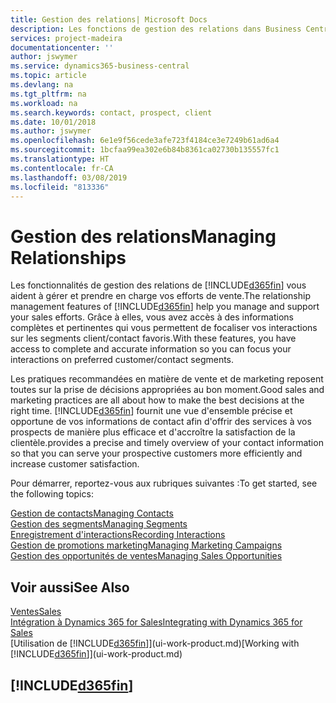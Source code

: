 ```yaml
---
title: Gestion des relations| Microsoft Docs
description: Les fonctions de gestion des relations dans Business Central prennent en charge vos efforts en matière de vente et vous permettent d'accéder à des informations sur les contacts et les prospects afin de pouvoir servir vos clients efficacement.
services: project-madeira
documentationcenter: ''
author: jswymer
ms.service: dynamics365-business-central
ms.topic: article
ms.devlang: na
ms.tgt_pltfrm: na
ms.workload: na
ms.search.keywords: contact, prospect, client
ms.date: 10/01/2018
ms.author: jswymer
ms.openlocfilehash: 6e1e9f56cede3afe723f4184ce3e7249b61ad6a4
ms.sourcegitcommit: 1bcfaa99ea302e6b84b8361ca02730b135557fc1
ms.translationtype: HT
ms.contentlocale: fr-CA
ms.lasthandoff: 03/08/2019
ms.locfileid: "813336"
---
```

# <a name="managing-relationships"></a><span data-ttu-id="ee40e-103">Gestion des relations</span><span class="sxs-lookup"><span data-stu-id="ee40e-103">Managing Relationships</span></span>
<span data-ttu-id="ee40e-104">Les fonctionnalités de gestion des relations de [!INCLUDE[d365fin](includes/d365fin_md.md)] vous aident à gérer et prendre en charge vos efforts de vente.</span><span class="sxs-lookup"><span data-stu-id="ee40e-104">The relationship management features of [!INCLUDE[d365fin](includes/d365fin_md.md)] help you manage and support your sales efforts.</span></span> <span data-ttu-id="ee40e-105">Grâce à elles, vous avez accès à des informations complètes et pertinentes qui vous permettent de focaliser vos interactions sur les segments client/contact favoris.</span><span class="sxs-lookup"><span data-stu-id="ee40e-105">With these features, you have access to complete and accurate information so you can focus your interactions on preferred customer/contact segments.</span></span>

<span data-ttu-id="ee40e-106">Les pratiques recommandées en matière de vente et de marketing reposent toutes sur la prise de décisions appropriées au bon moment.</span><span class="sxs-lookup"><span data-stu-id="ee40e-106">Good sales and marketing practices are all about how to make the best decisions at the right time.</span></span> [!INCLUDE[d365fin](includes/d365fin_md.md)] <span data-ttu-id="ee40e-107">fournit une vue d'ensemble précise et opportune de vos informations de contact afin d'offrir des services à vos prospects de manière plus efficace et d'accroître la satisfaction de la clientèle.</span><span class="sxs-lookup"><span data-stu-id="ee40e-107">provides a precise and timely overview of your contact information so that you can serve your prospective customers more efficiently and increase customer satisfaction.</span></span>

<span data-ttu-id="ee40e-108">Pour démarrer, reportez-vous aux rubriques suivantes :</span><span class="sxs-lookup"><span data-stu-id="ee40e-108">To get started, see the following topics:</span></span>

[<span data-ttu-id="ee40e-109">Gestion de contacts</span><span class="sxs-lookup"><span data-stu-id="ee40e-109">Managing Contacts</span></span>](marketing-contacts.md)  
[<span data-ttu-id="ee40e-110">Gestion des segments</span><span class="sxs-lookup"><span data-stu-id="ee40e-110">Managing Segments</span></span>](marketing-segments.md)  
[<span data-ttu-id="ee40e-111">Enregistrement d'interactions</span><span class="sxs-lookup"><span data-stu-id="ee40e-111">Recording Interactions</span></span>](marketing-interactions.md)  
[<span data-ttu-id="ee40e-112">Gestion de promotions marketing</span><span class="sxs-lookup"><span data-stu-id="ee40e-112">Managing Marketing Campaigns</span></span>](marketing-campaigns.md)  
[<span data-ttu-id="ee40e-113">Gestion des opportunités de ventes</span><span class="sxs-lookup"><span data-stu-id="ee40e-113">Managing Sales Opportunities</span></span>](marketing-manage-sales-opportunities.md)

## <a name="see-also"></a><span data-ttu-id="ee40e-114">Voir aussi</span><span class="sxs-lookup"><span data-stu-id="ee40e-114">See Also</span></span>
[<span data-ttu-id="ee40e-115">Ventes</span><span class="sxs-lookup"><span data-stu-id="ee40e-115">Sales</span></span>](sales-manage-sales.md)  
[<span data-ttu-id="ee40e-116">Intégration à Dynamics 365 for Sales</span><span class="sxs-lookup"><span data-stu-id="ee40e-116">Integrating with Dynamics 365 for Sales</span></span>](marketing-integrate-dynamicscrm.md)  
<span data-ttu-id="ee40e-117">[Utilisation de [!INCLUDE[d365fin](includes/d365fin_md.md)]](ui-work-product.md)</span><span class="sxs-lookup"><span data-stu-id="ee40e-117">[Working with [!INCLUDE[d365fin](includes/d365fin_md.md)]](ui-work-product.md)</span></span>  

## [!INCLUDE[d365fin](includes/free_trial_md.md)]  
